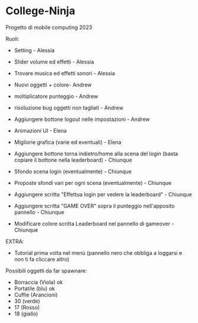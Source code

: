 # College-Ninja
Progetto di mobile computing 2023

Ruoli: 

- Setting - Alessia
- Slider volume ed effetti - Alessia
- Trovare musica ed effetti sonori - Alessia

- Nuovi oggetti + colore- Andrew
- moltiplicatore punteggio - Andrew
- risoluzione bug oggetti non tagliati - Andrew
- Aggiungere bottone logout nelle impostazioni - Andrew
  
- Animazioni UI - Elena
- Migliorie grafica (varie ed eventuali) - Elena

- Aggiungere bottone torna indietro/home alla scena del login (basta copiare il bottone nella leaderboard) - Chiunque
- Sfondo scena login (eventualmente) - Chiunque
- Proposte sfondi vari per ogni scena (eventualmente) - Chiunque
- Aggiungere scritta "Effettua login per vedere la leaderboard" - Chiunque
- Aggiungere scritta "GAME OVER" sopra il punteggio nell'apposito pannello - Chiunque
- Modificare colore scritta Leaderboard nel pannello di gameover - Chiunque



EXTRA:
- Tutorial prima volta nel menù (pannello nero che obbliga a loggarsi e non ti fa cliccare altro)


Possibili oggetti da far spawnare:
 - Borraccia (Viola)   ok
 - Portatile (blu)    ok
 - Cuffie (Arancioni)  
 - 30 (verde)
 - 17 (Rosso)
 - 18 (giallo)




